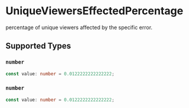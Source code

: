 # UniqueViewersEffectedPercentage

percentage of unique viewers affected by the specific error.


## Supported Types

### `number`

```typescript
const value: number = 0.0122222222222222;
```

### `number`

```typescript
const value: number = 0.0122222222222222;
```

